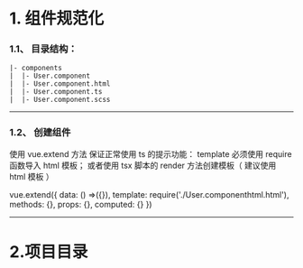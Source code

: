 # 1. 组件规范化

### 1.1、 目录结构：

    |- components
    |  |- User.component
    |  |- User.component.html
    |  |- User.component.ts
    |  |- User.component.scss

---

### 1.2、 创建组件

使用 vue.extend 方法 保证正常使用 ts 的提示功能：
template 必须使用 require 函数导入 html 模板；
或者使用 tsx 脚本的 render 方法创建模板（ 建议使用 html 模板 ）
  
 vue.extend({
data: () =>({}),
template: require('./User.componenthtml.html'),
methods: {},
props: {},
computed: {}
})

---

# 2.项目目录
